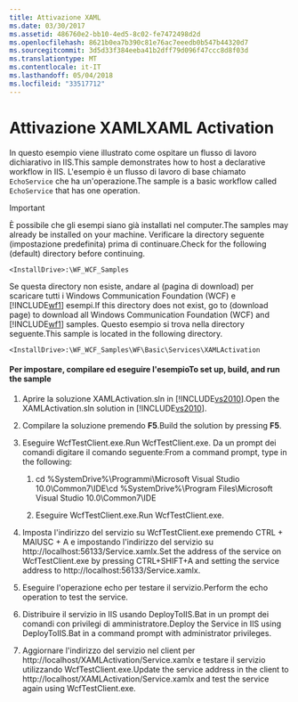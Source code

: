 ```yaml
---
title: Attivazione XAML
ms.date: 03/30/2017
ms.assetid: 486760e2-bb10-4ed5-8c02-fe7472498d2d
ms.openlocfilehash: 8621b0ea7b390c81e76ac7eeedb0b547b44320d7
ms.sourcegitcommit: 3d5d33f384eeba41b2dff79d096f47ccc8d8f03d
ms.translationtype: MT
ms.contentlocale: it-IT
ms.lasthandoff: 05/04/2018
ms.locfileid: "33517712"
---
```

# <a name="xaml-activation"></a><span data-ttu-id="fd3a2-102">Attivazione XAML</span><span class="sxs-lookup"><span data-stu-id="fd3a2-102">XAML Activation</span></span>
<span data-ttu-id="fd3a2-103">In questo esempio viene illustrato come ospitare un flusso di lavoro dichiarativo in IIS.</span><span class="sxs-lookup"><span data-stu-id="fd3a2-103">This sample demonstrates how to host a declarative workflow in IIS.</span></span> <span data-ttu-id="fd3a2-104">L'esempio è un flusso di lavoro di base chiamato `EchoService` che ha un'operazione.</span><span class="sxs-lookup"><span data-stu-id="fd3a2-104">The sample is a basic workflow called `EchoService` that has one operation.</span></span>  
  
> [!IMPORTANT]
>  <span data-ttu-id="fd3a2-105">È possibile che gli esempi siano già installati nel computer.</span><span class="sxs-lookup"><span data-stu-id="fd3a2-105">The samples may already be installed on your machine.</span></span> <span data-ttu-id="fd3a2-106">Verificare la directory seguente (impostazione predefinita) prima di continuare.</span><span class="sxs-lookup"><span data-stu-id="fd3a2-106">Check for the following (default) directory before continuing.</span></span>  
>   
>  `<InstallDrive>:\WF_WCF_Samples`  
>   
>  <span data-ttu-id="fd3a2-107">Se questa directory non esiste, andare al (pagina di download) per scaricare tutti i Windows Communication Foundation (WCF) e [!INCLUDE[wf1](../../../../includes/wf1-md.md)] esempi.</span><span class="sxs-lookup"><span data-stu-id="fd3a2-107">If this directory does not exist, go to (download page) to download all Windows Communication Foundation (WCF) and [!INCLUDE[wf1](../../../../includes/wf1-md.md)] samples.</span></span> <span data-ttu-id="fd3a2-108">Questo esempio si trova nella directory seguente.</span><span class="sxs-lookup"><span data-stu-id="fd3a2-108">This sample is located in the following directory.</span></span>  
>   
>  `<InstallDrive>:\WF_WCF_Samples\WF\Basic\Services\XAMLActivation`  
  
#### <a name="to-set-up-build-and-run-the-sample"></a><span data-ttu-id="fd3a2-109">Per impostare, compilare ed eseguire l'esempio</span><span class="sxs-lookup"><span data-stu-id="fd3a2-109">To set up, build, and run the sample</span></span>  
  
1.  <span data-ttu-id="fd3a2-110">Aprire la soluzione XAMLActivation.sln in [!INCLUDE[vs2010](../../../../includes/vs2010-md.md)].</span><span class="sxs-lookup"><span data-stu-id="fd3a2-110">Open the XAMLActivation.sln solution in [!INCLUDE[vs2010](../../../../includes/vs2010-md.md)].</span></span>  
  
2.  <span data-ttu-id="fd3a2-111">Compilare la soluzione premendo **F5**.</span><span class="sxs-lookup"><span data-stu-id="fd3a2-111">Build the solution by pressing **F5**.</span></span>  
  
3.  <span data-ttu-id="fd3a2-112">Eseguire WcfTestClient.exe.</span><span class="sxs-lookup"><span data-stu-id="fd3a2-112">Run WcfTestClient.exe.</span></span> <span data-ttu-id="fd3a2-113">Da un prompt dei comandi digitare il comando seguente:</span><span class="sxs-lookup"><span data-stu-id="fd3a2-113">From a command prompt, type in the following:</span></span>  
  
    1.  <span data-ttu-id="fd3a2-114">cd %SystemDrive%\Programmi\Microsoft Visual Studio 10.0\Common7\IDE\\</span><span class="sxs-lookup"><span data-stu-id="fd3a2-114">cd %SystemDrive%\Program Files\Microsoft Visual Studio 10.0\Common7\IDE</span></span>  
  
    2.  <span data-ttu-id="fd3a2-115">Eseguire WcfTestClient.exe.</span><span class="sxs-lookup"><span data-stu-id="fd3a2-115">Run WcfTestClient.exe.</span></span>  
  
4.  <span data-ttu-id="fd3a2-116">Imposta l'indirizzo del servizio su WcfTestClient.exe premendo CTRL + MAIUSC + A e impostando l'indirizzo del servizio su http://localhost:56133/Service.xamlx.</span><span class="sxs-lookup"><span data-stu-id="fd3a2-116">Set the address of the service on WcfTestClient.exe by pressing CTRL+SHIFT+A and setting the service address to http://localhost:56133/Service.xamlx.</span></span>  
  
5.  <span data-ttu-id="fd3a2-117">Eseguire l'operazione echo per testare il servizio.</span><span class="sxs-lookup"><span data-stu-id="fd3a2-117">Perform the echo operation to test the service.</span></span>  
  
6.  <span data-ttu-id="fd3a2-118">Distribuire il servizio in IIS usando DeployToIIS.Bat in un prompt dei comandi con privilegi di amministratore.</span><span class="sxs-lookup"><span data-stu-id="fd3a2-118">Deploy the Service in IIS using DeployToIIS.Bat in a command prompt with administrator privileges.</span></span>  
  
7.  <span data-ttu-id="fd3a2-119">Aggiornare l'indirizzo del servizio nel client per http://localhost/XAMLActivation/Service.xamlx e testare il servizio utilizzando WcfTestClient.exe.</span><span class="sxs-lookup"><span data-stu-id="fd3a2-119">Update the service address in the client to http://localhost/XAMLActivation/Service.xamlx and test the service again using WcfTestClient.exe.</span></span>
